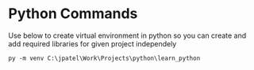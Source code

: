 # Python Commands

Use below to create virtual environment in python so you can create and add required libraries for given project independely 
```
py -m venv C:\jpatel\Work\Projects\python\learn_python
```

